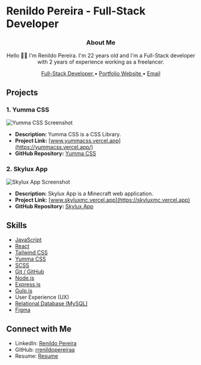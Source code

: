 # Renildo Pereira - Full-Stack Developer

<h3 align="center">About Me</h3>

<p align="center">
  Hello 👋🏽 I'm Renildo Pereira. I'm 22 years old and I'm a Full-Stack developer with 2 years of experience working as a freelancer.
</p>

<p align="center">
  <a target="_blank" rel="noopener" href="https://github.com/rrenildopereiraa">
    Full-Stack Developer
  </a>
•   
  <a target="_blank" rel="noopener" href="https://rrenildopereiraa.github.io/renildo/">
    Portfolio Website
  </a>
•   
  <a target="_blank" rel="noopener" href="mailto:rrenildopereiraa@icloud.com">
    Email
  </a>
</p>

## Projects

### 1. Yumma CSS

![Yumma CSS Screenshot](https://i.ibb.co/B6dkfqK/Yumma-CSS.png)

- **Description:** Yumma CSS is a CSS Library.
- **Project Link:** [www.yummacss.vercel.app](https://yummacss.vercel.app/)
- **GitHub Repository:** [Yumma CSS](https://github.com/yumma-lib/yumma-css)

### 2. Skylux App

![Skylux App Screenshot](https://i.ibb.co/MSvhmt0/Skylux-App.png)

- **Description:** Skylux App is a Minecraft web application.
- **Project Link:** [www.skyluxmc.vercel.app](https://skyluxmc.vercel.app)
- **GitHub Repository:** [Skylux App](https://github.com/Skylux-Network/skylux-app)

## Skills

- [JavaScript](https://developer.mozilla.org/en-US/docs/Web/JavaScript)
- [React](https://react.dev/)
- [Tailwind CSS](https://tailwindcss.com/)
- [Yumma CSS](https://yummacss.vercel.app/)
- [SCSS](https://sass-lang.com/documentation/syntax/)
- [Git / GitHub](https://git-scm.com/)
- [Node.js](https://nodejs.org/en)
- [Express.js](https://expressjs.com/)
- [Gulp.js](https://gulpjs.com/)
-  User Experience (UX)
- [Relational Database (MySQL)](https://www.mysql.com/)
- [Figma](https://www.figma.com/)

## Connect with Me

- LinkedIn: [Renildo Pereira](https://www.linkedin.com/in/rrenildopereiraa)
- GitHub: [rrenildopereiraa](https://github.com/rrenildopereiraa)
- Resume: [Resume](https://cvws.icloud-content.com/B/AZ1v3EOdrSglf75QdJs0Qntmm4gmAU8cUenlukjxOSFCBtMsz9UVxTRf/Renildo+Pereira+-+Curr%C3%ADculo.pdf?o=Asifex4-zs0I0Jasr4QrnvKClax5c-wQYhPxnVc6mqkW&v=1&x=3&a=CAog-1yRYOnN85eUGN6DJi6ZHqGmr7MYLECJsC2Vs4whJqESbxCL6PDuwDEYi8XM8MAxIgEAUgRmm4gmWgQVxTRfaif_9jZ4fJZOZ4fweiqefP0lPdOWY4gdjmtTVeevM4-px4JsaGKuIANyJ7ZSuXC_vu2Hf2yGfGSlAJrI3P9Sf5opBQzugl8CmQhjNYw-IykVxg&e=1701043184&fl=&r=e01dfbce-c231-4795-b98e-2002471909d7-1&k=Vj02xiUlpDzugwYteLPOdA&ckc=com.apple.clouddocs&ckz=com.apple.CloudDocs&p=143&s=B6rfmRGU__1bmLGHC74nSnneUW4&cd=i)